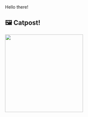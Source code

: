 Hello there!



## 🖼️ Catpost!

<sub>
    <img src="https://cdn2.thecatapi.com/images/ekf0zjAUo.jpg" height="256">
</sub>

